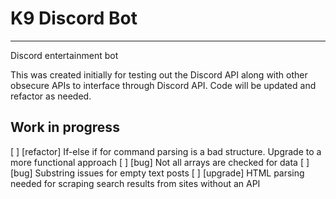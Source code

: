 # K9 Discord Bot
-----
Discord entertainment bot

This was created initially for testing out the Discord API along with other obsecure APIs to interface through Discord API. Code will be updated and refactor as needed.

## Work in progress
[ ] [refactor] If-else if for command parsing is a bad structure. Upgrade to a more functional approach
[ ] [bug] Not all arrays are checked for data
[ ] [bug] Substring issues for empty text posts
[ ] [upgrade] HTML parsing needed for scraping search results from sites without an API